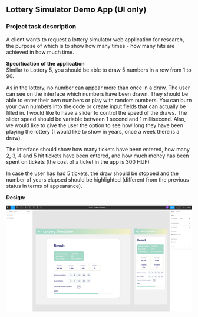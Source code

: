 ## Lottery Simulator Demo App (UI only)

<!-- **Distributions:**  
PROD: [..](https://..)  
DEV:  [..](https://..) -->


### Project task description
A client wants to request a lottery simulator web application for research, the purpose of which is to show how many times - how many hits are achieved in how much time.

**Specification of the application**  
Similar to Lottery 5, you should be able to draw 5 numbers in a row from 1 to 90.

As in the lottery, no number can appear more than once in a draw. The user can see on the interface which numbers have been drawn. They should be able to enter their own numbers or play with random numbers. You can burn your own numbers into the code or create input fields that can actually be filled in. 
I would like to have a slider to control the speed of the draws. The slider speed should be variable between 1 second and 1 millisecond. Also, we would like to give the user the option to see how long they have been playing the lottery (I would like to show in years, once a week there is a draw). 

The interface should show how many tickets have been entered, how many 2, 3, 4 and 5 hit tickets have been entered, and how much money has been spent on tickets (the cost of a ticket in the app is 300 HUF)

In case the user has had 5 tickets, the draw should be stopped and the number of years elapsed should be highlighted (different from the previous status in terms of appearance).

**Design:**  

![Design](/docs/Lottery_simulator.png "Design")
